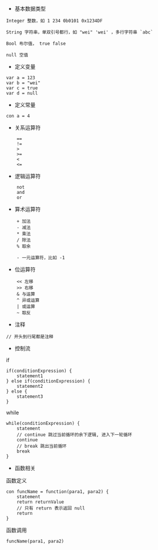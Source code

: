 
- 基本数据类型

```text
Integer 整数，如 1 234 0b0101 0x1234DF

String 字符串，单双引号都行，如 "wei" 'wei' ，多行字符串 `abc`

Bool 布尔值， true false

null 空值
```

- 定义变量

```text
var a = 123
var b = "wei"
var c = true
var d = null
```

- 定义常量

```text
con a = 4
```

- 关系运算符

```text
    ==
    !=
    >
    >=
    <
    <=
```

- 逻辑运算符

```text
    not
    and
    or
```

- 算术运算符

```text
    + 加法
    - 减法
    * 乘法
    / 除法
    % 取余
    
    - 一元运算符，比如 -1
```

- 位运算符

```text
    << 左移
    >> 右移
    & 与运算
    ^ 异或运算
    | 或运算
    ~ 取反
```

- 注释

```text
// 开头到行尾都是注释
```

- 控制流

if

```text
if(conditionExpression) {
    statement1
} else if(conditionExpression) {
    statement2
} else {
    statement3
}
```

while

```text
while(conditionExpression) {
    statement
    // continue 跳过当前循环的余下逻辑, 进入下一轮循环
    continue
    // break 跳出当前循环
    break
}
```

- 函数相关

函数定义

```text
con funcName = function(para1, para2) {
    statement
    return returnValue
    // 只有 return 表示返回 null
    return
}
```

函数调用

```text
funcName(para1, para2)
```